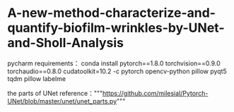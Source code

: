 # A-new-method-characterize-and-quantify-biofilm-wrinkles-by-UNet-and-Sholl-Analysis
pycharm requirements： conda install pytorch==1.8.0 torchvision==0.9.0 torchaudio==0.8.0 cudatoolkit=10.2 -c pytorch opencv-python pillow pyqt5 tqdm pillow labelme

the parts of UNet reference："""https://github.com/milesial/Pytorch-UNet/blob/master/unet/unet_parts.py"""
